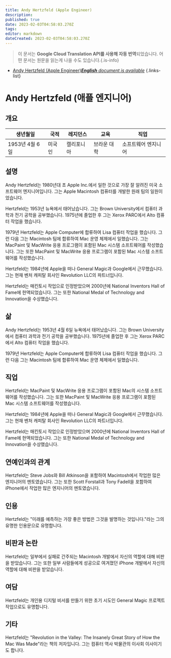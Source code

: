 ```yaml
---
title: Andy Hertzfeld (Apple Engineer)
description: 
published: true
date: 2023-02-03T04:58:03.270Z
tags: 
editor: markdown
dateCreated: 2023-02-03T04:58:03.270Z
---
```


> 이 문서는 **Google Cloud Translation API를 사용해 자동 번역**되었습니다.
어떤 문서는 원문을 읽는게 나을 수도 있습니다.{.is-info}



- [Andy Hertzfeld (Apple Engineer)***English** document is available*](/en/Knowledge-base/Dictionary/Person/andy-hertzfeld-apple-engineer)
{.links-list}


# Andy Hertzfeld (애플 엔지니어)

## 개요

| 생년월일 | 국적 | 레지던스 | 교육 | 직업 |
| ------------- | ----------- | --------- | --------- | ---------- |
| 1953년 4월 6일 | 미국인 | 캘리포니아 | 브라운 대학 | 소프트웨어 엔지니어 |

## 설명

Andy Hertzfeld는 1980년대 초 Apple Inc.에서 일한 것으로 가장 잘 알려진 미국 소프트웨어 엔지니어입니다. 그는 Apple Macintosh 컴퓨터를 개발한 원래 팀의 일원이었습니다.

Hertzfeld는 1953년 뉴욕에서 태어났습니다. 그는 Brown University에서 컴퓨터 과학과 전기 공학을 공부했습니다. 1975년에 졸업한 후 그는 Xerox PARC에서 Alto 컴퓨터 작업을 했습니다.

1979년 Hertzfeld는 Apple Computer에 합류하여 Lisa 컴퓨터 작업을 했습니다. 그런 다음 그는 Macintosh 팀에 합류하여 Mac 운영 체제에서 일했습니다. 그는 MacPaint 및 MacWrite 응용 프로그램이 포함된 Mac 시스템 소프트웨어를 작성했습니다. 그는 또한 MacPaint 및 MacWrite 응용 프로그램이 포함된 Mac 시스템 소프트웨어를 작성했습니다.

Hertzfeld는 1984년에 Apple을 떠나 General Magic과 Google에서 근무했습니다. 그는 현재 벤처 캐피탈 회사인 Revolution LLC의 파트너입니다.

Hertzfeld는 매킨토시 작업으로 인정받았으며 2000년에 National Inventors Hall of Fame에 헌액되었습니다. 그는 또한 National Medal of Technology and Innovation을 수상했습니다.

## 삶

Andy Hertzfeld는 1953년 4월 6일 뉴욕에서 태어났습니다. 그는 Brown University에서 컴퓨터 과학과 전기 공학을 공부했습니다. 1975년에 졸업한 후 그는 Xerox PARC에서 Alto 컴퓨터 작업을 했습니다.

1979년 Hertzfeld는 Apple Computer에 합류하여 Lisa 컴퓨터 작업을 했습니다. 그런 다음 그는 Macintosh 팀에 합류하여 Mac 운영 체제에서 일했습니다.

## 직업

Hertzfeld는 MacPaint 및 MacWrite 응용 프로그램이 포함된 Mac의 시스템 소프트웨어를 작성했습니다. 그는 또한 MacPaint 및 MacWrite 응용 프로그램이 포함된 Mac 시스템 소프트웨어를 작성했습니다.

Hertzfeld는 1984년에 Apple을 떠나 General Magic과 Google에서 근무했습니다. 그는 현재 벤처 캐피탈 회사인 Revolution LLC의 파트너입니다.

Hertzfeld는 매킨토시 작업으로 인정받았으며 2000년에 National Inventors Hall of Fame에 헌액되었습니다. 그는 또한 National Medal of Technology and Innovation을 수상했습니다.

## 연예인과의 관계

Hertzfeld는 Steve Jobs와 Bill Atkinson을 포함하여 Macintosh에서 작업한 많은 엔지니어의 멘토였습니다. 그는 또한 Scott Forstall과 Tony Fadell을 포함하여 iPhone에서 작업한 많은 엔지니어의 멘토였습니다.

## 인용

Hertzfeld는 "미래를 예측하는 가장 좋은 방법은 그것을 발명하는 것입니다."라는 그의 유명한 인용문으로 유명합니다.

## 비판과 논란

Hertzfeld는 일부에서 실패로 간주되는 Macintosh 개발에서 자신의 역할에 대해 비판을 받았습니다. 그는 또한 일부 사람들에게 성공으로 여겨졌던 iPhone 개발에서 자신의 역할에 대해 비판을 받았습니다.

## 여담

Hertzfeld는 개인용 디지털 비서를 만들기 위한 초기 시도인 General Magic 프로젝트 작업으로도 유명합니다.

## 기타

Hertzfeld는 "Revolution in the Valley: The Insanely Great Story of How the Mac Was Made"라는 책의 저자입니다. 그는 컴퓨터 역사 박물관의 이사회 이사이기도 합니다.